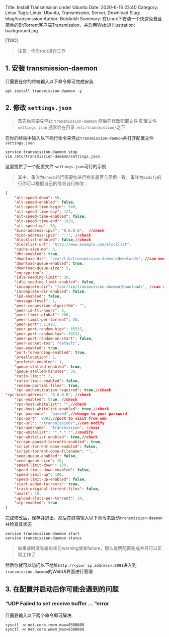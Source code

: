 Title: Install Transmission under Ubuntu
Date: 2020-6-16 23:40
Category: Linux
Tags: Linux, Ubuntu, Transmission, Server, Download
Slug: blog/transmission
Author: BobAnkh
Summary: 在Linux下安装一个快速免费且简单的BitTorrent客户端Transmission，并启用WebUI
Illustration: background.jpg

[TOC]

> 注意：作为root进行工作

## 1. 安装 transmission-daemon

只需要在你的终端输入以下命令即可完成安装:

```shell
apt install transmission-daemon -y
```

## 2. 修改 `settings.json`

> 首先你需要先停止 `transmission-daemon` 然后在修改配置文件
> 配置文件 `settings.json` 通常会在目录 `/etc/transmission/`之下

在你的终端中输入以下两行命令来停止`transmission-daemon`并打开配置文件 `settings.json`

```shell
service transmission-daemon stop
vim /etc/transmission-daemon/settings.json
```

这里提供了一个配置文件 `settings.json`可行的示例

> 其中，备注为`check`的行需要你进行检查是否与示例一致，备注为`modify`的行你可以根据自己的情况自行修改：

```json
{
    "alt-speed-down": 50,
    "alt-speed-enabled": false,
    "alt-speed-time-begin": 540,
    "alt-speed-time-day": 127,
    "alt-speed-time-enabled": false,
    "alt-speed-time-end": 1020,
    "alt-speed-up": 50,
    "bind-address-ipv4": "0.0.0.0",  //check
    "bind-address-ipv6": "::", //check
    "blocklist-enabled": false,//check
    "blocklist-url": "http://www.example.com/blocklist",
    "cache-size-mb": 4,
    "dht-enabled": true,
    "download-dir": "/var/lib/transmission-daemon/downloads", //can modify to where you want to put your files
    "download-queue-enabled": true,
    "download-queue-size": 5,
    "encryption": 1,
    "idle-seeding-limit": 30,
    "idle-seeding-limit-enabled": false,
    "incomplete-dir": "/var/lib/transmission-daemon/Downloads", //can modify to where you want to put your files
    "incomplete-dir-enabled": false,
    "lpd-enabled": false,
    "message-level": 1,
    "peer-congestion-algorithm": "",
    "peer-id-ttl-hours": 6,
    "peer-limit-global": 200,
    "peer-limit-per-torrent": 50,
    "peer-port": 51413,
    "peer-port-random-high": 65535,
    "peer-port-random-low": 49152,
    "peer-port-random-on-start": false,
    "peer-socket-tos": "default",
    "pex-enabled": true,
    "port-forwarding-enabled": true,
    "preallocation": 1,
    "prefetch-enabled": 1,
    "queue-stalled-enabled": true,
    "queue-stalled-minutes": 30,
    "ratio-limit": 2,
    "ratio-limit-enabled": false,
    "rename-partial-files": true,
    "rpc-authentication-required": true,//check
"rpc-bind-address": "0.0.0.0", //check
    "rpc-enabled": true, //check
    "rpc-host-whitelist": "",//check
    "rpc-host-whitelist-enabled": true,//check
    "rpc-password": "passwd",//change to your password
    "rpc-port": 9091,//port to visit from web
    "rpc-url": "/transmission/",//can modify
    "rpc-username": "transmission", //user
    "rpc-whitelist": "*.*.*.*",//modify
    "rpc-whitelist-enabled": true,//check
    "scrape-paused-torrents-enabled": true,
    "script-torrent-done-enabled": false,
    "script-torrent-done-filename": "",
    "seed-queue-enabled": false,
    "seed-queue-size": 10,
    "speed-limit-down": 100,
    "speed-limit-down-enabled": false,
    "speed-limit-up": 100,
    "speed-limit-up-enabled": false,
    "start-added-torrents": true,
    "trash-original-torrent-files": false,
    "umask": 18,
    "upload-slots-per-torrent": 14,
    "utp-enabled": true
}
```

完成修改后，保存并退出，然后在终端输入以下命令来启动`transmission-daemon`并检查其状态

```shell
service transmission-daemon start
service transmission-daemon status
```

> 如果此时没有输出任何warning或者failure，那么说明配置完成并且可以正常工作了

然后你就可以访问以下地址`http://<your ip address>:9091`进入到`transmission-daemon`的WebUI界面进行管理

## 3. 在配置并启动后你可能会遇到的问题

### “UDP Failed to set receive buffer ... ”error

只需要输入以下两个命令即可解决:

```shell
sysctl -w net.core.rmem_max=8388608
sysctl -w net.core.wmem_max=8388608
```
